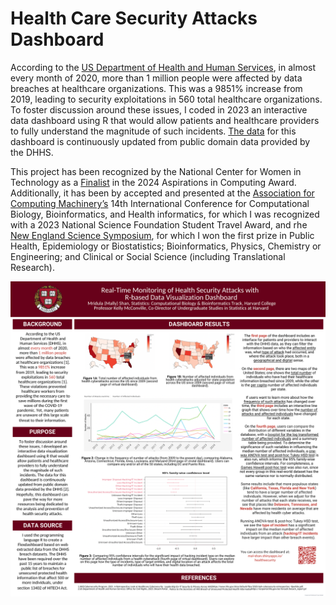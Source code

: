 # Health Care Security Attacks Dashboard

According to the [US Department of Health and Human Services](https://www.hhs.gov/sites/default/files/2020-hph-cybersecurty-retrospective-tlpwhite.pdf),  in almost every month of 2020, more than 1 million people were affected by data breaches at healthcare organizations. This was a 9851% increase from 2019, leading to security exploitations in 560 total healthcare organizations. To foster discussion around these issues, I coded in 2023 an interactive data dashboard using R that would allow patients and healthcare providers to fully understand the magnitude of such incidents. [The data](https://ocrportal.hhs.gov/ocr/breach/breach_report.jsf) for this dashboard is continuously updated from public domain data provided by the DHHS.

This project has been recognized by the National Center for Women in Technology as a [Finalist](https://www.aspirations.org/people/mridula-s/141478) in the 2024 Aspirations in Computing Award. Additionally, it has been by accepted and presented at the [Association for Computing Machinery’s](https://dl.acm.org/doi/10.1145/3584371.3613035) 14th International Conference for Computational Biology, Bioinformatics, and Health informatics, for which I was recognized with a 2023 National Science Foundation Student Travel Award, and rhe [New England Science Symposium](https://dicp.hms.harvard.edu/sites/default/files/2024-05/2024%20Ness%20Award%20Recipients_final.pdf), for which I won the first prize in Public Health, Epidemiology or Biostatistics; Bioinformatics, Physics, Chemistry or Engineering; and Clinical or Social
Science (including Translational Research).

<img src='2024 Poster Presentation.png' /></a>

